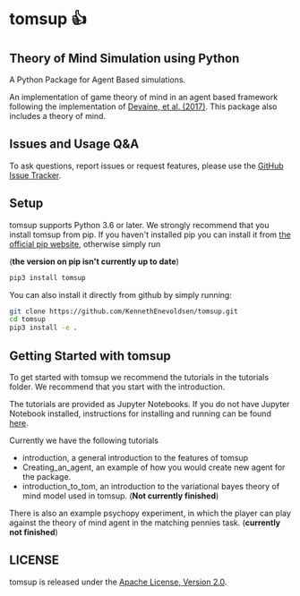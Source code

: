 # tomsup 👍
## Theory of Mind Simulation using Python

A Python Package for Agent Based simulations.

<!--  # NOT RENDERED
[![PyPI Version](link missing)
![Python Versions](link missing)
-->

An implementation of game theory of mind in an agent based framework following the implementation of [Devaine, et al. (2017)](http://dx.plos.org/10.1371/journal.pcbi.1005833). This package also includes a theory of mind. 

<!--  # NOT RENDERED
### References
```bibtex
@inproceedings{bibtextag,
 author = {Enevoldsen and Waade},
 title = {Unknown},
 month = {Unkown},
 pages = {Unknown},
 publisher = {Unknown},
 title = {Unknown},
 url = {Unknown},
 year = {2019}
}
```
-->
## Issues and Usage Q&A

To ask questions, report issues or request features, please use the [GitHub Issue Tracker](https://github.com/KennethEnevoldsen/tomsup/issues).

## Setup

tomsup supports Python 3.6 or later. We strongly recommend that you install tomsup from pip. If you haven't installed pip you can install it from [the official pip website](https://pip.pypa.io/en/stable/installing/), otherwise simply run 

(**the version on pip isn't currently up to date**)
```bash
pip3 install tomsup 
```

You can also install it directly from github by simply running:
```bash
git clone https://github.com/KennethEnevoldsen/tomsup.git
cd tomsup
pip3 install -e .
```


## Getting Started with tomsup
To get started with tomsup we recommend the tutorials in the tutorials folder. We recommend that you start with the introduction.

The tutorials are provided as Jupyter Notebooks. If you do not have Jupyter Notebook installed, instructions for installing and running can be found [here]( http://jupyter.org/install). 

Currently we have the following tutorials
- introduction, a general introduction to the features of tomsup
- Creating_an_agent, an example of how you would create new agent for the package. 
- introduction_to_tom, an introduction to the variational bayes theory of mind model used in tomsup. (**Not currently finished**)

There is also an example psychopy experiment, in which the player can play against the theory of mind agent in the matching pennies task. (**currently not finished**)


## LICENSE
tomsup is released under the [Apache License, Version 2.0](http://www.apache.org/licenses/LICENSE-2.0).

